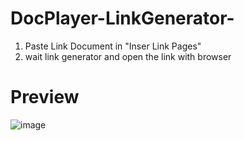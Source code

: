 # DocPlayer-LinkGenerator-
1. Paste Link Document in "Inser Link Pages"
2. wait link generator and open the link with browser

# Preview
![image](https://user-images.githubusercontent.com/41333888/132745370-6ed50034-afe7-4c77-98fc-5b2c821ce9cc.png)
